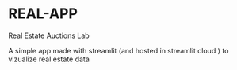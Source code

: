 # REAL-APP
Real Estate Auctions Lab

A simple app made with streamlit (and hosted in streamlit cloud ) to vizualize real estate data
